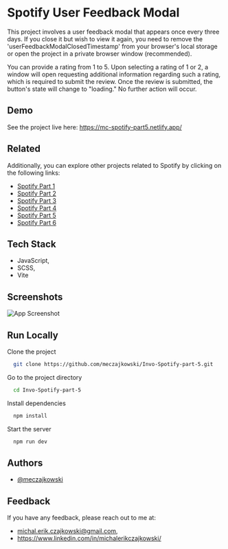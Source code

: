 
# Spotify User Feedback Modal


This project involves a user feedback modal that appears once every three days. If you close it but wish to view it again, you need to remove the 'userFeedbackModalClosedTimestamp' from your browser's local storage or open the project in a private browser window (recommended).

You can provide a rating from 1 to 5. Upon selecting a rating of 1 or 2, a window will open requesting additional information regarding such a rating, which is required to submit the review. Once the review is submitted, the button's state will change to "loading." No further action will occur.

## Demo
See the project live here:
https://mc-spotify-part5.netlify.app/
## Related

Additionally, you can explore other projects related to Spotify by clicking on the following links:

- [Spotify Part 1](https://mc-spotify-part1.netlify.app/)
- [Spotify Part 2](https://mc-spotify-part1.netlify.app/)
- [Spotify Part 3](https://mc-spotify-part1.netlify.app/)
- [Spotify Part 4](https://mc-spotify-part1.netlify.app/)
- [Spotify Part 5](https://mc-spotify-part1.netlify.app/)
- [Spotify Part 6](https://mc-spotify-part1.netlify.app/)


## Tech Stack

- JavaScript, 
- SCSS, 
- Vite


## Screenshots

![App Screenshot](https://github.com/meczajkowski/Invo-Spotify-part-5/assets/110562040/af3f4f3a-34bf-4535-ad9a-3761c08e330b)


## Run Locally

Clone the project

```bash
  git clone https://github.com/meczajkowski/Invo-Spotify-part-5.git
```

Go to the project directory

```bash
  cd Invo-Spotify-part-5
```

Install dependencies

```bash
  npm install
```

Start the server

```bash
  npm run dev
```


## Authors

- [@meczajkowski](https://www.github.com/octokatherine)


## Feedback

If you have any feedback, please reach out to me at:
-  michal.erik.czajkowski@gmail.com,
- https://www.linkedin.com/in/michalerikczajkowski/

